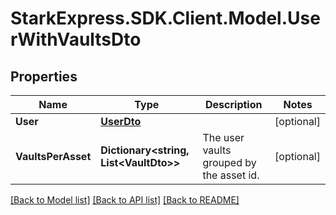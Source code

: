 # StarkExpress.SDK.Client.Model.UserWithVaultsDto

## Properties

Name | Type | Description | Notes
------------ | ------------- | ------------- | -------------
**User** | [**UserDto**](UserDto.md) |  | [optional] 
**VaultsPerAsset** | **Dictionary&lt;string, List&lt;VaultDto&gt;&gt;** | The user vaults grouped by the asset id. | [optional] 

[[Back to Model list]](../README.md#documentation-for-models) [[Back to API list]](../README.md#documentation-for-api-endpoints) [[Back to README]](../README.md)

